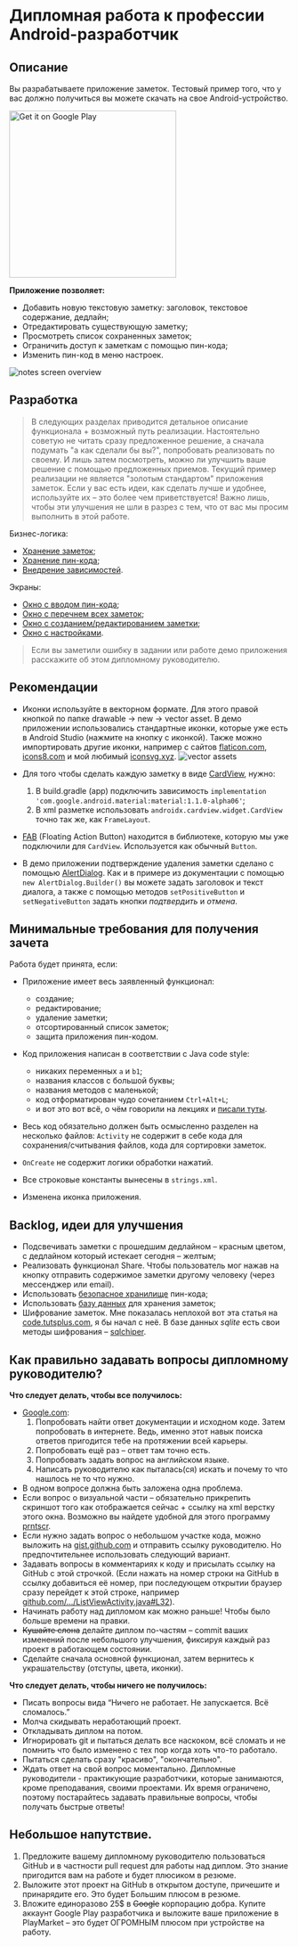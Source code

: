 # Дипломная работа к профессии Android-разработчик

## Описание

Вы разрабатываете приложение заметок. Тестовый пример того, что у вас должно получиться вы можете скачать на свое Android-устройство.

<a href='https://play.google.com/store/apps/details?id=ru.netology.notes'><img alt='Get it on Google Play' src='images/google-play-badge.png' width="300px" /></a>

**Приложение позволяет:**

* Добавить новую текстовую заметку: заголовок, текстовое содержание, дедлайн;
* Отредактировать существующую заметку;
* Просмотреть список сохраненных заметок;
* Ограничить доступ к заметкам с помощью пин-кода;
* Изменить пин-код в меню настроек.

![notes screen overview](images/screens_overview.png)

## Разработка

> В следующих разделах приводится детальное описание функционала + возможный путь реализации. Настоятельно советую не читать сразу предложенное решение, а сначала подумать "а как сделали бы вы?", попробовать реализовать по своему. И лишь затем посмотреть, можно ли улучшить ваше решение с помощью предложенных приемов. 
> Текущий пример реализации не является "золотым стандартом" приложения заметок. Если у вас есть идеи, как сделать лучше и удобнее, используйте их – это более чем приветствуется! Важно лишь, чтобы эти улучшения не шли в разрез с тем, что от вас мы просим выполнить в этой работе.

Бизнес-логика:
* [Хранение заметок](pages/storage.md);
* [Хранение пин-кода](pages/keychain.md);
* [Внедрение зависимостей](pages/app.md).

Экраны: 
* [Окно с вводом пин-кода](pages/enter_pin.md);
* [Окно с перечнем всех заметок](pages/list.md);
* [Окно с созданием/редактированием заметки](pages/edit.md);
* [Окно с настройками](pages/settings.md).

> Если вы заметили ошибку в задании или работе демо приложения расскажите об этом дипломному руководителю.

## Рекомендации

* Иконки используйте в векторном формате. 
Для этого правой кнопкой по папке drawable -> new -> vector asset. В демо приложении использовались стандартные иконки, которые уже есть в Android Studio (нажмите на кнопку с иконкой). Также можно импортировать другие иконки, например с сайтов [flaticon.com](https://flaticon.com), [icons8.com](https://icons8.com) и мой любимый [iconsvg.xyz](http://iconsvg.xyz). ![vector assets](images/vector_assets.png)

* Для того чтобы сделать каждую заметку в виде [CardView](https://material.io/design/components/cards.html), нужно:
    1. В build.gradle (app) подключить зависимость `implementation 'com.google.android.material:material:1.1.0-alpha06'`;
    2. В xml разметке использовать `androidx.cardview.widget.CardView` точно так же, как `FrameLayout`.

* [FAB](https://developer.android.com/guide/topics/ui/floating-action-button) (Floating Action Button) находится в библиотеке, которую мы уже подключили для `CardView`. Используется как обычный `Button`.

* В демо приложении подтверждение удаления заметки сделано с помощью [AlertDialog](https://developer.android.com/guide/topics/ui/dialogs#AlertDialog). Как и в примере из документации с помощью `new AlertDialog.Builder()` вы можете задать заголовок и текст диалога, а также с помощью методов `setPositiveButton` и `setNegativeButton` задать кнопки _подтвердить_ и _отмена_.

## Минимальные требования для получения зачета 

Работа будет принята, если:

* Приложение имеет весь заявленный функционал: 
    * создание;
    * редактирование;
    * удаление заметки;
    * отсортированный список заметок;
    * защита приложения пин-кодом.

* Код приложения написан в соответствии с Java code style:
    * никаких переменных `a` и `b1`;
    * названия классов с большой буквы;
    * названия методов с маленькой;
    * код отформатирован чудо сочетанием `Ctrl+Alt+L`;
    * и вот это вот всё, о чём говорили на лекциях и [писали туты](https://github.com/netology-code/codestyle/tree/master/java). 

* Весь код обязательно должен быть осмысленно разделен на несколько файлов: `Activity` не содержит в себе кода для сохранения/считывания файлов, кода для сортировки заметок.

* `OnCreate` не содержит логики обработки нажатий.

* Все строковые константы вынесены в `strings.xml`.

* Изменена иконка приложения.

## Backlog, идеи для улучшения
* Подсвечивать заметки с прошедшим дедлайном – красным цветом, с дедлайном который истекает сегодня – желтым;
* Реализовать функционал Share. Чтобы пользователь мог нажав на кнопку отправить содержимое заметки другому человеку (через мессенджер или email).
* Использовать [безопасное хранилище](pages/keychain.md) пин-кода;
* Использовать [базу данных](pages/storage.md) для хранения заметок;
* Шифрование заметок. Мне показалась неплохой вот эта статья на [code.tutsplus.com](https://code.tutsplus.com/tutorials/storing-data-securely-on-android--cms-30558), я бы начал с неё. В базе данных _sqlite_ есть свои методы шифрования – [sqlchiper](https://github.com/sqlcipher/android-database-sqlcipher).

## Как правильно задавать вопросы дипломному руководителю?

**Что следует делать, чтобы все получилось:**

* [Google.com](https://google.com):
    1. Попробовать найти ответ документации и исходном коде. Затем попробовать в интернете. Ведь, именно этот навык поиска ответов пригодится тебе на протяжении всей карьеры. 
    2. Попробовать ещё раз – ответ там точно есть.
    3. Попробовать задать вопрос на английском языке. 
    4. Написать руководителю как пыталась(ся) искать и почему то что нашлось не то что нужно.
* В одном вопросе должна быть заложена одна проблема.
* Если вопрос о визуальной части – обязательно прикрепить скриншот того как отображается сейчас + ссылку на xml верстку этого окна. Возможно вы найдете удобной для этого программу [prntscr](https://app.prntscr.com/ru/).
* Если нужно задать вопрос о небольшом участке кода, можно выложить на [gist.github.com](https://gist.github.com/) и отправить ссылку руководителю. Но предпочтительнее использовать следующий вариант.
* Задавать вопросы в комментариях к коду и присылать ссылку на GitHub с этой строчкой. (Если нажать на номер строки на GitHub в ссылку добавиться её номер, при последующем открытии браузер сразу перейдет к этой строке, например [github.com/.../ListViewActivity.java#L32](https://github.com/netology-code/and-homeworks/blob/master/4.1.listview/4.1.1/code/app/src/main/java/ru/netology/lists/ListViewActivity.java#L32)).
* Начинать работу над дипломом как можно раньше! Чтобы было больше времени на правки. 
* ~~Кушайте слона~~ делайте диплом по-частям – commit ваших изменений после  небольшого улучшения, фиксируя каждый раз проект в работающем состоянии.
* Сделайте сначала основной функционал, затем вернитесь к украшательству (отступы, цвета, иконки).

**Что следует делать, чтобы ничего не получилось:**

* Писать вопросы вида “Ничего не работает. Не запускается. Всё сломалось.”
* Молча скидывать неработающий проект.
* Откладывать диплом на потом.
* Игнорировать git и пытаться делать все наскоком, всё сломать и не помнить что было изменено с тех пор когда хоть что-то работало.
* Пытаться сделать сразу "красиво", "окончательно".
* Ждать ответ на свой вопрос моментально. Дипломные руководители - практикующие разработчики, которые занимаются, кроме преподавания, своими проектами. Их время ограничено, поэтому постарайтесь задавать правильные вопросы, чтобы получать быстрые ответы! 

## Небольшое напутствие.

1. Предложите вашему дипломному руководителю пользоваться GitHub и в частности pull request для работы над диплом. Это знание пригодится вам на работе и будет плюсиком в резюме.
2. Выложите этот проект на GitHub в открытом доступе, причешите и принарядите его. Это будет Большим плюсом в резюме.
3. Вложите единоразово 25$ в ~~Google~~ корпорацию добра. Купите аккаунт Google Play разработчика и выложите ваше приложение в PlayMarket – это будет ОГРОМНЫМ плюсом при устройстве на работу.

